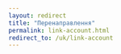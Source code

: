 ```yaml
---
layout: redirect
title: "Перенаправлення"
permalink: link-account.html
redirect_to: /uk/link-account
---
```

